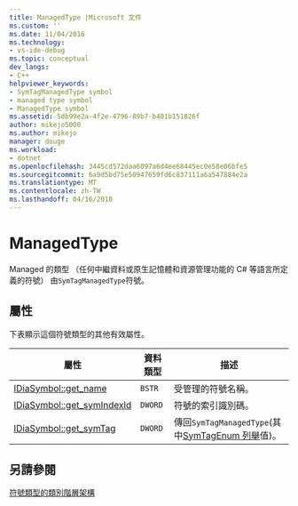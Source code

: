 ```yaml
---
title: ManagedType |Microsoft 文件
ms.custom: ''
ms.date: 11/04/2016
ms.technology:
- vs-ide-debug
ms.topic: conceptual
dev_langs:
- C++
helpviewer_keywords:
- SymTagManagedType symbol
- managed type symbol
- ManagedType symbol
ms.assetid: 5db99e2a-4f2e-4796-89b7-b401b151826f
author: mikejo5000
ms.author: mikejo
manager: douge
ms.workload:
- dotnet
ms.openlocfilehash: 3445cd572daa6097a6d4ee68445ec0e58e06bfe5
ms.sourcegitcommit: 6a9d5bd75e50947659fd6c837111a6a547884e2a
ms.translationtype: MT
ms.contentlocale: zh-TW
ms.lasthandoff: 04/16/2018
---
```

# <a name="managedtype"></a>ManagedType
Managed 的類型 （任何中繼資料或原生記憶體和資源管理功能的 C# 等語言所定義的符號） 由`SymTagManagedType`符號。  
  
## <a name="properties"></a>屬性  
 下表顯示這個符號類型的其他有效屬性。  
  
|屬性|資料類型|描述|  
|--------------|---------------|-----------------|  
|[IDiaSymbol::get_name](../../debugger/debug-interface-access/idiasymbol-get-name.md)|`BSTR`|受管理的符號名稱。|  
|[IDiaSymbol::get_symIndexId](../../debugger/debug-interface-access/idiasymbol-get-symindexid.md)|`DWORD`|符號的索引識別碼。|  
|[IDiaSymbol::get_symTag](../../debugger/debug-interface-access/idiasymbol-get-symtag.md)|`DWORD`|傳回`SymTagManagedType`(其中[SymTagEnum 列舉](../../debugger/debug-interface-access/symtagenum.md)值)。|  
  
## <a name="see-also"></a>另請參閱  
 [符號類型的類別階層架構](../../debugger/debug-interface-access/class-hierarchy-of-symbol-types.md)